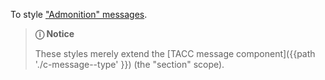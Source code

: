 To style ["Admonition" messages][rtd-admonition].

> **ⓘ Notice**
>
> These styles merely extend the [TACC message component]({{path './c-message--type' }}) (the "section" scope).

[rtd-admonition]: https://learning-readthedocs.readthedocs.io/en/latest/Options/admonition.html "ReadTheDocs: Admonition"

<script>
/* To open external links in new window */
Array.from(document.links)
  .filter(link => link.hostname != window.location.hostname)
  .forEach(link => link.target = '_blank');
</script>
